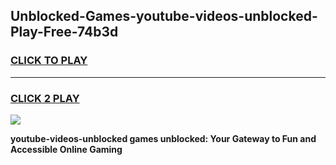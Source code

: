
## Unblocked-Games-youtube-videos-unblocked-Play-Free-74b3d
<h3>
<a href="https://premium76.site?title=youtube-videos-unblocked&ref=10A">CLICK TO PLAY</a></h3>
<hr>

<h3>
<a href="https://premium76.site?title=youtube-videos-unblocked&ref=10A">CLICK 2 PLAY</a>
  
</h3>

<a href="https://premium76.site?title=youtube-videos-unblocked&ref=10A"><img src="https://clearcache.store/games.png"></a>


**youtube-videos-unblocked games unblocked: Your Gateway to Fun and Accessible Online Gaming**
